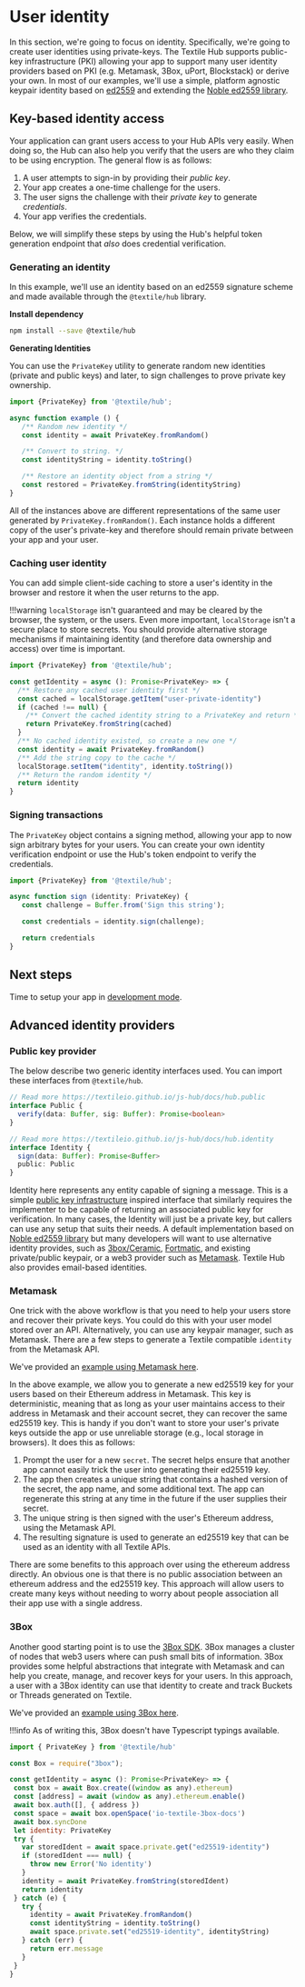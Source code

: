 # User identity

In this section, we're going to focus on identity. Specifically, we're going to create user identities using private-keys. The Textile Hub supports public-key infrastructure (PKI) allowing your app to support many user identity providers based on PKI (e.g. Metamask, 3Box, uPort, Blockstack) or derive your own. In most of our examples, we'll use a simple, platform agnostic keypair identity based on [ed2559](https://en.wikipedia.org/wiki/EdDSA#Ed25519) and extending the [Noble ed2559 library](https://github.com/paulmillr/noble-ed25519).

## Key-based identity access

Your application can grant users access to your Hub APIs very easily. When doing so, the Hub can also help you verify that the users are who they claim to be using encryption. The general flow is as follows:

1. A user attempts to sign-in by providing their _public key_.
2. Your app creates a one-time challenge for the users.
3. The user signs the challenge with their _private key_ to generate _credentials_.
4. Your app verifies the credentials.

Below, we will simplify these steps by using the Hub's helpful token generation endpoint that _also_ does credential verification.

### Generating an identity

In this example, we'll use an identity based on an ed2559 signature scheme and made available through the `@textile/hub` library.

**Install dependency**

```bash
npm install --save @textile/hub
```

**Generating Identities**

You can use the `PrivateKey` utility to generate random new identities (private and public keys) and later, to sign challenges to prove private key ownership.

```typescript
import {PrivateKey} from '@textile/hub';

async function example () {
   /** Random new identity */
   const identity = await PrivateKey.fromRandom()

   /** Convert to string. */
   const identityString = identity.toString()

   /** Restore an identity object from a string */
   const restored = PrivateKey.fromString(identityString)
}
```

All of the instances above are different representations of the same user generated by `PrivateKey.fromRandom()`. Each instance holds a different copy of the user's private-key and therefore should remain private between your app and your user.

### Caching user identity

You can add simple client-side caching to store a user's identity in the browser and restore it when the user returns to the app.

!!!warning
    `localStorage` isn't guaranteed and may be cleared by the browser, the system, or the users. Even more important, `localStorage` isn't a secure place to store secrets. You should provide alternative storage mechanisms if maintaining identity (and therefore data ownership and access) over time is important.

```typescript
import {PrivateKey} from '@textile/hub';

const getIdentity = async (): Promise<PrivateKey> => {
  /** Restore any cached user identity first */
  const cached = localStorage.getItem("user-private-identity")
  if (cached !== null) {
    /** Convert the cached identity string to a PrivateKey and return */
    return PrivateKey.fromString(cached)
  }
  /** No cached identity existed, so create a new one */
  const identity = await PrivateKey.fromRandom()
  /** Add the string copy to the cache */
  localStorage.setItem("identity", identity.toString())
  /** Return the random identity */
  return identity
}
```

### Signing transactions

The `PrivateKey` object contains a signing method, allowing your app to now sign arbitrary bytes for your users. You can create your own identity verification endpoint or use the Hub's token endpoint to verify the credentials.

```typescript
import {PrivateKey} from '@textile/hub';

async function sign (identity: PrivateKey) {
   const challenge = Buffer.from('Sign this string');

   const credentials = identity.sign(challenge);

   return credentials
}
```

## Next steps

Time to setup your app in [development mode](development-mode.md).

## Advanced identity providers

### Public key provider

The below describe two generic identity interfaces used. You can import these interfaces from `@textile/hub`.

```typescript
// Read more https://textileio.github.io/js-hub/docs/hub.public
interface Public {
  verify(data: Buffer, sig: Buffer): Promise<boolean>
}

// Read more https://textileio.github.io/js-hub/docs/hub.identity
interface Identity {
  sign(data: Buffer): Promise<Buffer>
  public: Public
}
```

Identity here represents any entity capable of signing a message. This is a simple [public key infrastructure](https://en.wikipedia.org/wiki/Public_key_infrastructure) inspired interface that similarly requires the implementer to be capable of returning an associated public key for verification. In many cases, the Identity will just be a private key, but callers can use any setup that suits their needs. A default implementation based on [Noble ed2559 library](https://github.com/paulmillr/noble-ed25519) but many developers will want to use alternative identity provides, such as [3box/Ceramic](https://www.ceramic.network), [Fortmatic](https://fortmatic.com), and existing private/public keypair, or a web3 provider such as [Metamask](https://metamask.io). Textile Hub also provides email-based identities.

### Metamask

One trick with the above workflow is that you need to help your users store and recover their private keys. You could do this with your user model stored over an API. Alternatively, you can use any keypair manager, such as Metamask. There are a few steps to generate a Textile compatible `identity` from the Metamask API.

We've provided an [example using Metamask here](https://github.com/textileio/js-examples/tree/master/metamask-identities-ed25519).

In the above example, we allow you to generate a new ed25519 key for your users based on their Ethereum address in Metamask. This key is deterministic, meaning that as long as your user maintains access to their address in Metamask and their account secret, they can recover the same ed25519 key. This is handy if you don't want to store your user's private keys outside the app or use unreliable storage (e.g., local storage in browsers). It does this as follows:

1. Prompt the user for a new `secret`. The secret helps ensure that another app cannot easily trick the user into generating their ed25519 key.
2. The app then creates a unique string that contains a hashed version of the secret, the app name, and some additional text. The app can regenerate this string at any time in the future if the user supplies their secret.
3. The unique string is then signed with the user's Ethereum address, using the Metamask API.
4. The resulting signature is used to generate an ed25519 key that can be used as an identity with all Textile APIs.

There are some benefits to this approach over using the ethereum address directly. An obvious one is that there is no public association between an ethereum address and the ed25519 key. This approach will allow users to create many keys without needing to worry about people association all their app use with a single address.

### 3Box

Another good starting point is to use the [3Box SDK](https://docs.3box.io/). 3Box manages a cluster of nodes that web3 users where can push small bits of information. 3Box provides some helpful abstractions that integrate with Metamask and can help you create, manage, and recover keys for your users. In this approach, a user with a 3Box identity can use that identity to create and track Buckets or Threads generated on Textile.

We've provided an [example using 3Box here](https://github.com/textileio/js-examples/tree/master/3box-identities-ed25519).

!!!info
    As of writing this, 3Box doesn't have Typescript typings available.

```javascript
import { PrivateKey } from '@textile/hub'

const Box = require("3box");

const getIdentity = async (): Promise<PrivateKey> => {
 const box = await Box.create((window as any).ethereum)
 const [address] = await (window as any).ethereum.enable()
 await box.auth([], { address })
 const space = await box.openSpace('io-textile-3box-docs')
 await box.syncDone
 let identity: PrivateKey
 try {
   var storedIdent = await space.private.get("ed25519-identity")
   if (storedIdent === null) {
     throw new Error('No identity')
   }
   identity = await PrivateKey.fromString(storedIdent)
   return identity
 } catch (e) {
   try {
     identity = await PrivateKey.fromRandom()
     const identityString = identity.toString()
     await space.private.set("ed25519-identity", identityString)
   } catch (err) {
     return err.message
   }
 }
}
```

<br />